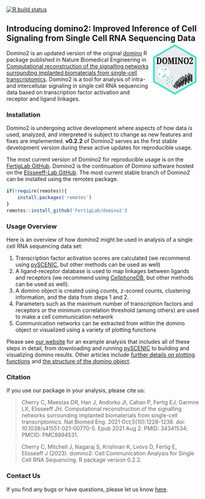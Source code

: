 [![R build status](https://github.com/FertigLab/domino2/workflows/r-build-check/badge.svg?branch=master)](https://github.com/FertigLab/domino2/actions?workflow=r-build-check)

## Introducing domino2: Improved Inference of Cell Signaling from Single Cell RNA Sequencing Data <a href="https://fertiglab.github.io/domino2/"><img src="man/figures/logo.svg" align="right" height="138" alt="domino2 repository" /></a>

Domino2 is an updated version of the original [domino](https://github.com/Elisseeff-Lab/domino) R package published in Nature Biomedical Engineering in [Computational reconstruction of the signalling networks surrounding implanted biomaterials from single-cell transcriptomics](https://doi.org/10.1038/s41551-021-00770-5). Domino2 is a tool for analysis of intra- and intercellular signaling in single cell RNA sequencing data based on transcription factor activation and receptor and ligand linkages.

### Installation

Domino2 is undergoing active development where aspects of how data is used, analyzed, and interpreted is subject to change as new features and fixes are implemented. **v0.2.2** of Domino2 serves as the first stable development version during these active updates for reproducible usage.

The most current version of Domino2 for reproducible usage is on the [FertigLab GitHub](https://github.com/FertigLab). Domino2 is the continuation of Domino software hosted on the [Elisseeff-Lab GitHub](https://github.com/Elisseeff-Lab/domino). The most current stable branch of Domino2 can be installed using the remotes package.

```r
if(!require(remotes)){
    install.packages('remotes')
}
remotes::install_github('FertigLab/domino2')
```

### Usage Overview

Here is an overview of how domino2 might be used in analysis of a single cell RNA sequencing data set:

1. Transcription factor activation scores are calculated (we recommend using [pySCENIC](https://pyscenic.readthedocs.io/en/latest/), but other methods can be used as well)
2. A ligand-receptor database is used to map linkages between ligands and receptors (we recommend using [CellphoneDB](https://www.cellphonedb.org/), but other methods can be used as well).
3. A domino object is created using counts, z-scored counts, clustering information, and the data from steps 1 and 2.
4. Parameters such as the maximum number of transcription factors and receptors or the minimum correlation threshold (among others) are used to make a cell communication network
5. Communication networks can be extracted from within the domino object or visualized using a variety of plotting functions

Please see [our website](https://fertiglab.github.io/domino2/) for an example analysis that includes all of these steps in detail, from downloading and running [pySCENIC](https://pyscenic.readthedocs.io/en/latest/) to building and visualizing domino results. Other articles include [further details on plotting functions](https://fertiglab.github.io/domino2/articles/plotting_vignette.html) and [the structure of the domino object](https://fertiglab.github.io/domino2/articles/domino_object_vignette.html).

### Citation

If you use our package in your analysis, please cite us:

> Cherry C, Maestas DR, Han J, Andorko JI, Cahan P, Fertig EJ, Garmire LX, Elisseeff JH. Computational reconstruction of the signalling networks surrounding implanted biomaterials from single-cell transcriptomics. Nat Biomed Eng. 2021 Oct;5(10):1228-1238. doi: 10.1038/s41551-021-00770-5. Epub 2021 Aug 2. PMID: 34341534; PMCID: PMC9894531.

> Cherry C, Mitchell J, Nagaraj S, Krishnan K, Lvovs D, Fertig E, Elisseeff J (2023). domino2: Cell Communication Analysis for Single Cell RNA Sequencing. R package version 0.2.2.

### Contact Us
If you find any bugs or have questions, please let us know [here](https://github.com/FertigLab/domino_development/issues).
